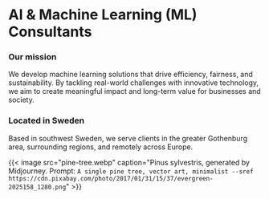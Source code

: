 # AI & Machine Learning (ML) Consultants


### Our mission

We develop machine learning solutions that drive efficiency, fairness, and sustainability. By tackling real-world challenges with innovative technology, we aim to create meaningful impact and long-term value for businesses and society.

### Located in Sweden

Based in southwest Sweden, we serve clients in the greater Gothenburg area, surrounding regions, and remotely across Europe.

{{< image src="pine-tree.webp" caption="Pinus sylvestris, generated by Midjourney. Prompt: `A single pine tree, vector art, minimalist --sref https://cdn.pixabay.com/photo/2017/01/31/15/37/evergreen-2025158_1280.png`" >}}

